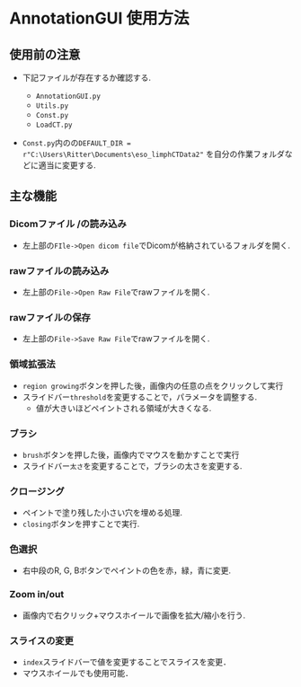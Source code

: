 # AnnotationGUI 使用方法

## 使用前の注意

- 下記ファイルが存在するか確認する.
  - `AnnotationGUI.py`
  - `Utils.py`
  - `Const.py`
  - `LoadCT.py`

- `Const.py`内のの`DEFAULT_DIR = r"C:\Users\Ritter\Documents\eso_limphCTData2"` を自分の作業フォルダなどに適当に変更する.



## 主な機能

### Dicomファイル /の読み込み

- 左上部の`FIle->Open dicom file`でDicomが格納されているフォルダを開く.

### rawファイルの読み込み

- 左上部の`File->Open Raw File`でrawファイルを開く.

### rawファイルの保存

- 左上部の`File->Save Raw File`でrawファイルを開く.

### 領域拡張法

- `region growing`ボタンを押した後，画像内の任意の点をクリックして実行
- スライドバー`threshold`を変更することで，パラメータを調整する.
  - 値が大きいほどペイントされる領域が大きくなる.

### ブラシ

- `brush`ボタンを押した後，画像内でマウスを動かすことで実行
- スライドバー`太さ`を変更することで，ブラシの太さを変更する.

### クロージング

- ペイントで塗り残した小さい穴を埋める処理.
- `closing`ボタンを押すことで実行.

### 色選択

- 右中段のR, G, Bボタンでペイントの色を赤，緑，青に変更.

### Zoom in/out

- 画像内で右クリック+マウスホイールで画像を拡大/縮小を行う.

### スライスの変更

- `index`スライドバーで値を変更することでスライスを変更．
- マウスホイールでも使用可能．

